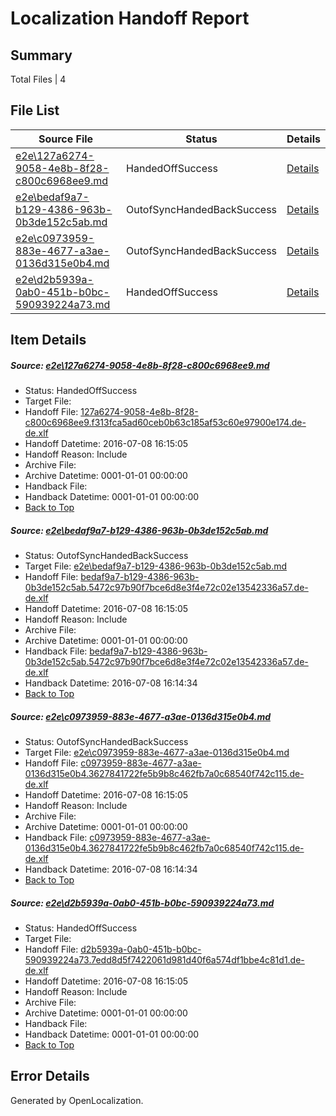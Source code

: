 # <a name='report-top'></a> Localization Handoff Report

## Summary
 Total Files | 4

## File List
 Source File | Status | Details 
 ----------- | ------ | ------- 
 [e2e\127a6274-9058-4e8b-8f28-c800c6968ee9.md](https://github.com/OpenLocalizationTestOrg/oltest/blob/18995eacaea32ac102f49d61a1ea1121052cdb80/e2e/127a6274-9058-4e8b-8f28-c800c6968ee9.md) | HandedOffSuccess | [Details](#810fbbeb2ffc082dcec78302df810309465d90c81)
 [e2e\bedaf9a7-b129-4386-963b-0b3de152c5ab.md](https://github.com/OpenLocalizationTestOrg/oltest/blob/81ab1aa7a513cd38cb6858bd585d548875c8c7e1/e2e/bedaf9a7-b129-4386-963b-0b3de152c5ab.md) | OutofSyncHandedBackSuccess | [Details](#bf3f468d437c9396b48aa2c902a7e773285d439d5)
 [e2e\c0973959-883e-4677-a3ae-0136d315e0b4.md](https://github.com/OpenLocalizationTestOrg/oltest/blob/bba82f8d3b5a0c4cb013319f4a830d168172d41f/e2e/c0973959-883e-4677-a3ae-0136d315e0b4.md) | OutofSyncHandedBackSuccess | [Details](#b3a9c90d81519a5353c063ce1fd613f936f496396)
 [e2e\d2b5939a-0ab0-451b-b0bc-590939224a73.md](https://github.com/OpenLocalizationTestOrg/oltest/blob/3fc44e3fd86d587c73ab97c4b5d4c4be7311664b/e2e/d2b5939a-0ab0-451b-b0bc-590939224a73.md) | HandedOffSuccess | [Details](#d02c6cbe9def2a10192da13716d7e9d469467e927)

## Item Details
##### <a name='810fbbeb2ffc082dcec78302df810309465d90c81'></a> Source: [e2e\127a6274-9058-4e8b-8f28-c800c6968ee9.md](https://github.com/OpenLocalizationTestOrg/oltest/blob/18995eacaea32ac102f49d61a1ea1121052cdb80/e2e/127a6274-9058-4e8b-8f28-c800c6968ee9.md)
* Status: HandedOffSuccess
* Target File: 
* Handoff File: [127a6274-9058-4e8b-8f28-c800c6968ee9.f313fca5ad60ceb0b63c185af53c60e97900e174.de-de.xlf](https://github.com/OpenLocalizationTestOrg/olhandoff-e2e/blob/12dd69ce28edb1614f4ba57cc24e142ba77080f0/ol-handoff/OpenLocalizationTestOrg/oltest-dede-fly/ci/ht/127a6274-9058-4e8b-8f28-c800c6968ee9.f313fca5ad60ceb0b63c185af53c60e97900e174.de-de.xlf)
* Handoff Datetime: 2016-07-08 16:15:05
* Handoff Reason: Include
* Archive File: 
* Archive Datetime: 0001-01-01 00:00:00
* Handback File: 
* Handback Datetime: 0001-01-01 00:00:00
* [Back to Top](#report-top)

##### <a name='bf3f468d437c9396b48aa2c902a7e773285d439d5'></a> Source: [e2e\bedaf9a7-b129-4386-963b-0b3de152c5ab.md](https://github.com/OpenLocalizationTestOrg/oltest/blob/81ab1aa7a513cd38cb6858bd585d548875c8c7e1/e2e/bedaf9a7-b129-4386-963b-0b3de152c5ab.md)
* Status: OutofSyncHandedBackSuccess
* Target File: [e2e\bedaf9a7-b129-4386-963b-0b3de152c5ab.md](https://github.com/OpenLocalizationTestOrg/oltest-dede-fly/blob/1b72248e2ff9f024c810d5bd127a41dba116d48e/e2e/bedaf9a7-b129-4386-963b-0b3de152c5ab.md)
* Handoff File: [bedaf9a7-b129-4386-963b-0b3de152c5ab.5472c97b90f7bce6d8e3f4e72c02e13542336a57.de-de.xlf](https://github.com/OpenLocalizationTestOrg/olhandoff-e2e/blob/12dd69ce28edb1614f4ba57cc24e142ba77080f0/ol-handoff/OpenLocalizationTestOrg/oltest-dede-fly/ci/ht/bedaf9a7-b129-4386-963b-0b3de152c5ab.5472c97b90f7bce6d8e3f4e72c02e13542336a57.de-de.xlf)
* Handoff Datetime: 2016-07-08 16:15:05
* Handoff Reason: Include
* Archive File: 
* Archive Datetime: 0001-01-01 00:00:00
* Handback File: [bedaf9a7-b129-4386-963b-0b3de152c5ab.5472c97b90f7bce6d8e3f4e72c02e13542336a57.de-de.xlf](https://github.com/OpenLocalizationTestOrg/olhandback-e2e/blob/30aa4e95f150618c232f09a2d3155dcbb9976002/ol-handback/OpenLocalizationTestOrg/oltest-dede-fly/ci/mt/bedaf9a7-b129-4386-963b-0b3de152c5ab.5472c97b90f7bce6d8e3f4e72c02e13542336a57.de-de.xlf)
* Handback Datetime: 2016-07-08 16:14:34
* [Back to Top](#report-top)

##### <a name='b3a9c90d81519a5353c063ce1fd613f936f496396'></a> Source: [e2e\c0973959-883e-4677-a3ae-0136d315e0b4.md](https://github.com/OpenLocalizationTestOrg/oltest/blob/bba82f8d3b5a0c4cb013319f4a830d168172d41f/e2e/c0973959-883e-4677-a3ae-0136d315e0b4.md)
* Status: OutofSyncHandedBackSuccess
* Target File: [e2e\c0973959-883e-4677-a3ae-0136d315e0b4.md](https://github.com/OpenLocalizationTestOrg/oltest-dede-fly/blob/1b72248e2ff9f024c810d5bd127a41dba116d48e/e2e/c0973959-883e-4677-a3ae-0136d315e0b4.md)
* Handoff File: [c0973959-883e-4677-a3ae-0136d315e0b4.3627841722fe5b9b8c462fb7a0c68540f742c115.de-de.xlf](https://github.com/OpenLocalizationTestOrg/olhandoff-e2e/blob/12dd69ce28edb1614f4ba57cc24e142ba77080f0/ol-handoff/OpenLocalizationTestOrg/oltest-dede-fly/ci/ht/c0973959-883e-4677-a3ae-0136d315e0b4.3627841722fe5b9b8c462fb7a0c68540f742c115.de-de.xlf)
* Handoff Datetime: 2016-07-08 16:15:05
* Handoff Reason: Include
* Archive File: 
* Archive Datetime: 0001-01-01 00:00:00
* Handback File: [c0973959-883e-4677-a3ae-0136d315e0b4.3627841722fe5b9b8c462fb7a0c68540f742c115.de-de.xlf](https://github.com/OpenLocalizationTestOrg/olhandback-e2e/blob/30aa4e95f150618c232f09a2d3155dcbb9976002/ol-handback/OpenLocalizationTestOrg/oltest-dede-fly/ci/mt/c0973959-883e-4677-a3ae-0136d315e0b4.3627841722fe5b9b8c462fb7a0c68540f742c115.de-de.xlf)
* Handback Datetime: 2016-07-08 16:14:34
* [Back to Top](#report-top)

##### <a name='d02c6cbe9def2a10192da13716d7e9d469467e927'></a> Source: [e2e\d2b5939a-0ab0-451b-b0bc-590939224a73.md](https://github.com/OpenLocalizationTestOrg/oltest/blob/3fc44e3fd86d587c73ab97c4b5d4c4be7311664b/e2e/d2b5939a-0ab0-451b-b0bc-590939224a73.md)
* Status: HandedOffSuccess
* Target File: 
* Handoff File: [d2b5939a-0ab0-451b-b0bc-590939224a73.7edd8d5f7422061d981d40f6a574df1bbe4c81d1.de-de.xlf](https://github.com/OpenLocalizationTestOrg/olhandoff-e2e/blob/12dd69ce28edb1614f4ba57cc24e142ba77080f0/ol-handoff/OpenLocalizationTestOrg/oltest-dede-fly/ci/ht/d2b5939a-0ab0-451b-b0bc-590939224a73.7edd8d5f7422061d981d40f6a574df1bbe4c81d1.de-de.xlf)
* Handoff Datetime: 2016-07-08 16:15:05
* Handoff Reason: Include
* Archive File: 
* Archive Datetime: 0001-01-01 00:00:00
* Handback File: 
* Handback Datetime: 0001-01-01 00:00:00
* [Back to Top](#report-top)


## Error Details

Generated by OpenLocalization.
